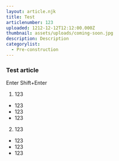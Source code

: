 ```yaml
---
layout: article.njk
title: Test
articlenumber: 123
uploaded: 1212-12-12T12:12:00.000Z
thumbnail: assets/uploads/coming-soon.jpg
description: Description
categorylist:
  - Pre-construction
---
```

### Test article

Enter
Shift+Enter

1. 123
- 123
- 123
- 123

2. 123
- 123
- 123
- 123
